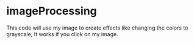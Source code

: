 # imageProcessing
This code will use my image to create effects like changing the colors to grayscale; It works if you click on my image. 
